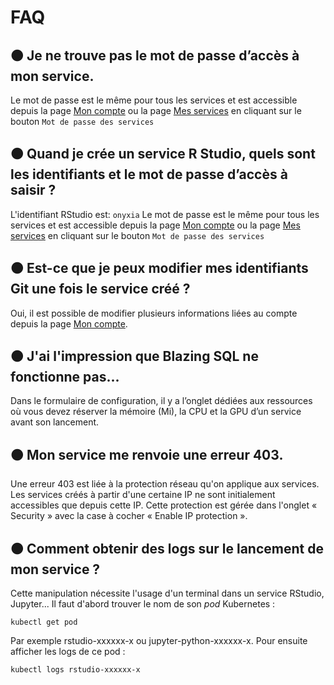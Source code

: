 # FAQ

## 🟠 Je ne trouve pas le mot de passe d’accès à mon service.&#x20;

Le mot de passe est le même pour tous les services et est accessible depuis la page [Mon compte](https://datalab.sspcloud.fr/account) ou la page [Mes services](https://datalab.sspcloud.fr/my-service) en cliquant sur le bouton `Mot de passe des services`

## 🟠 Quand je crée un service R Studio, quels sont les identifiants et le mot de passe d’accès à saisir ?

L'identifiant RStudio est: `onyxia` Le mot de passe est le même pour tous les services et est accessible depuis la page [Mon compte](https://datalab.sspcloud.fr/account) ou la page [Mes services](https://datalab.sspcloud.fr/my-service) en cliquant sur le bouton `Mot de passe des services`

## 🟠 Est-ce que je peux modifier mes identifiants Git une fois le service créé ?&#x20;

Oui, il est possible de modifier plusieurs informations liées au compte depuis la page [Mon compte](https://datalab.sspcloud.fr/account).

## 🟠 J'ai l'impression que Blazing SQL ne fonctionne pas...

Dans le formulaire de configuration, il y a l’onglet dédiées aux ressources où vous devez réserver la mémoire (Mi), la CPU et la GPU d’un service avant son lancement.

## 🟠 Mon service me renvoie une erreur 403.&#x20;

Une erreur 403 est liée à la protection réseau qu'on applique aux services. Les services créés à partir d'une certaine IP ne sont initialement accessibles que depuis cette IP.  Cette protection est gérée dans l'onglet « Security » avec la case à cocher « Enable IP protection ».

## 🟠 Comment obtenir des logs sur le lancement de mon service ?

Cette manipulation nécessite l'usage d'un terminal dans un service RStudio, Jupyter... Il faut d'abord trouver le nom de son *pod* Kubernetes :

```
kubectl get pod
```

Par exemple rstudio-xxxxxx-x ou jupyter-python-xxxxxx-x.
Pour ensuite afficher les logs de ce pod :

```
kubectl logs rstudio-xxxxxx-x
```
